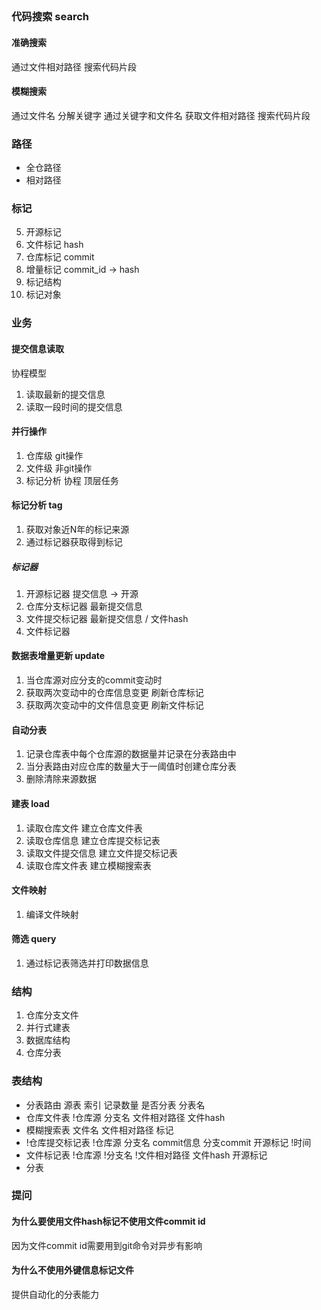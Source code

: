 ## 

### 代码搜索 search
#### 准确搜索
通过文件相对路径 搜索代码片段

#### 模糊搜索
通过文件名 分解关键字 通过关键字和文件名 获取文件相对路径 搜索代码片段

### 路径
- 全仓路径
- 相对路径

### 标记
5. 开源标记
7. 文件标记 hash
8. 仓库标记 commit
9. 增量标记 commit_id -> hash
10. 标记结构
11. 标记对象

### 业务
#### 提交信息读取
协程模型
1. 读取最新的提交信息
2. 读取一段时间的提交信息

#### 并行操作
1. 仓库级 git操作
2. 文件级 非git操作
3. 标记分析 协程 顶层任务

#### 标记分析 tag
1. 获取对象近N年的标记来源
2. 通过标记器获取得到标记

##### 标记器
1. 开源标记器 提交信息 -> 开源
2. 仓库分支标记器 最新提交信息
3. 文件提交标记器 最新提交信息 / 文件hash
4. 文件标记器 

#### 数据表增量更新 update
1. 当仓库源对应分支的commit变动时
2. 获取两次变动中的仓库信息变更 刷新仓库标记
3. 获取两次变动中的文件信息变更 刷新文件标记

#### 自动分表
1. 记录仓库表中每个仓库源的数据量并记录在分表路由中
2. 当分表路由对应仓库的数量大于一阈值时创建仓库分表
3. 删除清除来源数据

#### 建表 load
1. 读取仓库文件 建立仓库文件表
2. 读取仓库信息 建立仓库提交标记表
3. 读取文件提交信息 建立文件提交标记表
4. 读取仓库文件表 建立模糊搜索表

#### 文件映射
1. 编译文件映射

#### 筛选 query
1. 通过标记表筛选并打印数据信息

### 结构
1. 仓库分支文件
2. 并行式建表
3. 数据库结构
4. 仓库分表

### 表结构
- 分表路由 源表 索引 记录数量 是否分表 分表名 
- 仓库文件表 !仓库源 分支名 文件相对路径 文件hash
- 模糊搜索表 文件名 文件相对路径 标记
- !仓库提交标记表 !仓库源 分支名 commit信息 分支commit 开源标记 !时间
- 文件标记表 !仓库源 !分支名 !文件相对路径 文件hash 开源标记
- 分表

### 提问
#### 为什么要使用文件hash标记不使用文件commit id
因为文件commit id需要用到git命令对异步有影响
#### 为什么不使用外键信息标记文件
提供自动化的分表能力
